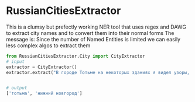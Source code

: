 # RussianCitiesExtractor

This is a clumsy but prefectly working NER tool that uses regex and DAWG to extract city names and to convert them into their normal forms
The message is: Since the number of Named Entities is limited we can easily less complex algos to extract them

```python
from RussianCitiesExtractor.City import CityExtractor
# input
extraсtor = CityExtractor()
extraсtor.extract("В городе Тотьме на некоторых зданиях я видел узоры, характерные для зодческой культуры Нижнего Новгорода")

```


```python

# output
['тотьма', 'нижний новгород']

```
